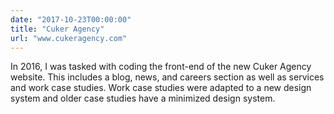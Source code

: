 ```yaml
---
date: "2017-10-23T00:00:00"
title: "Cuker Agency"
url: "www.cukeragency.com"
---
```


In 2016, I was tasked with coding the front-end of the new Cuker Agency website. This includes a blog, news, and careers section as well as services and work case studies. Work case studies were adapted to a new design system and older case studies have a minimized design system.
